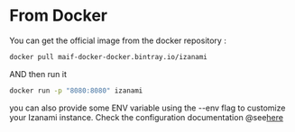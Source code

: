 # From Docker


You can get the official image from the docker repository : 

```bash 
docker pull maif-docker-docker.bintray.io/izanami
```

AND then run it 

```bash 
docker run -p "8080:8080" izanami 
```

you can also provide some ENV variable using the --env flag to customize your Izanami instance. Check the configuration documentation @see[here](../settings/settings.md) 

